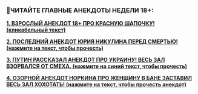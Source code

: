 ### **🔽ЧИТАЙТЕ ГЛАВНЫЕ АНЕКДОТЫ НЕДЕЛИ 18+:**

<a href="https://clck.ru/Yxq52" target="_blank"> **1. ВЗРОСЛЫЙ АНЕКДОТ 18+ ПРО КРАСНУЮ ШАПОЧКУ! (кликабельный текст)** <a>

<a href="https://clck.ru/Yxq2K" target="_blank"> **2. ПОСЛЕДНИЙ АНЕКДОТ ЮРИЯ НИКУЛИНА ПЕРЕД СМЕРТЬЮ! (нажмите на текст, чтобы прочесть)** <a>

<a href="https://clck.ru/Yxq3J" target="_blank"> **3. ПУТИН РАССКАЗАЛ АНЕКДОТ ПРО УКРАИНУ! ВЕСЬ ЗАЛ ВЗОРВАЛСЯ ОТ СМЕХА. (нажмите на синий текст, чтобы прочесть)** <a>

<a href="https://clck.ru/Yxq6K" target="_blank"> **4. ОЗОРНОЙ АНЕКДОТ НОРКИНА ПРО ЖЕНЩИНУ В БАНЕ ЗАСТАВИЛ ВЕСЬ ЗАЛ ХОХОТАТЬ! (нажмите на текст, чтобы прочесть анекдот)** <a>
